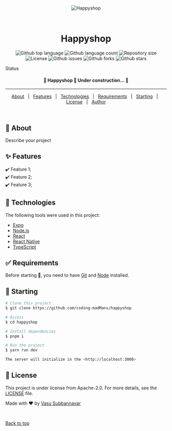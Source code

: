 <div align="center" id="top"> 
  <img src="./.github/app.gif" alt="Happyshop" />

  &#xa0;

  <!-- <a href="https://happyshop.netlify.app">Demo</a> -->
</div>

<h1 align="center">Happyshop</h1>

<p align="center">
  <img alt="Github top language" src="https://img.shields.io/github/languages/top/Vasu7777py/happyshop?color=56BEB8">

  <img alt="Github language count" src="https://img.shields.io/github/languages/count/Vasu7777py/happyshop?color=56BEB8">

  <img alt="Repository size" src="https://img.shields.io/github/repo-size/Vasu7777py/happyshop?color=56BEB8">

  <img alt="License" src="https://img.shields.io/github/license/Vasu7777py/happyshop?color=56BEB8">

  <img alt="Github issues" src="https://img.shields.io/github/issues/Vasu7777py/happyshop?color=56BEB8" />

  <img alt="Github forks" src="https://img.shields.io/github/forks/Vasu7777py/happyshop?color=56BEB8" />

  <img alt="Github stars" src="https://img.shields.io/github/stars/Vasu7777py/happyshop?color=56BEB8" />
</p>

Status

<h4 align="center"> 
	🚧  Happyshop 🚀 Under construction...  🚧
</h4> 

<hr>

<p align="center">
  <a href="#dart-about">About</a> &#xa0; | &#xa0; 
  <a href="#sparkles-features">Features</a> &#xa0; | &#xa0;
  <a href="#rocket-technologies">Technologies</a> &#xa0; | &#xa0;
  <a href="#white_check_mark-requirements">Requirements</a> &#xa0; | &#xa0;
  <a href="#checkered_flag-starting">Starting</a> &#xa0; | &#xa0;
  <a href="#memo-license">License</a> &#xa0; | &#xa0;
  <a href="https://github.com/Vasu7777py" target="_blank">Author</a>
</p>

<br>

## :dart: About ##

Describe your project

## :sparkles: Features ##

:heavy_check_mark: Feature 1;\
:heavy_check_mark: Feature 2;\
:heavy_check_mark: Feature 3;

## :rocket: Technologies ##

The following tools were used in this project:

- [Expo](https://expo.io/)
- [Node.js](https://nodejs.org/en/)
- [React](https://pt-br.reactjs.org/)
- [React Native](https://reactnative.dev/)
- [TypeScript](https://www.typescriptlang.org/)

## :white_check_mark: Requirements ##

Before starting :checkered_flag:, you need to have [Git](https://git-scm.com) and [Node](https://nodejs.org/en/) installed.

## :checkered_flag: Starting ##

```bash
# Clone this project
$ git clone https://github.com/coding-madMans/happyshop

# Access
$ cd happyshop

# Install dependencies
$ pnpm i

# Run the project
$ yarn run dev

The server will initialize in the <http://localhost:3000>
```

## :memo: License ##

This project is under license from Apache-2.0. For more details, see the [LICENSE](LICENSE.md) file.


Made with :heart: by <a href="https://github.com/Vasu7777py" target="_blank">Vasu Subbannavar</a>

&#xa0;

<a href="#top">Back to top</a>
